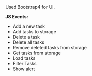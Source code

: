 Used Bootstrap4 for UI.

<strong>JS Events:</strong>
<ul>
<li>Add a new task</li>
<li>Add tasks to storage</li>
<li>Delete a task</li>
<li>Delete all tasks</li>
<li>Remove deleted tasks from storage</li>
<li>Get tasks from storage</li>
<li>Load tasks</li>
<li>Filter Tasks</li>
<li>Show alert</li>
</ul>
